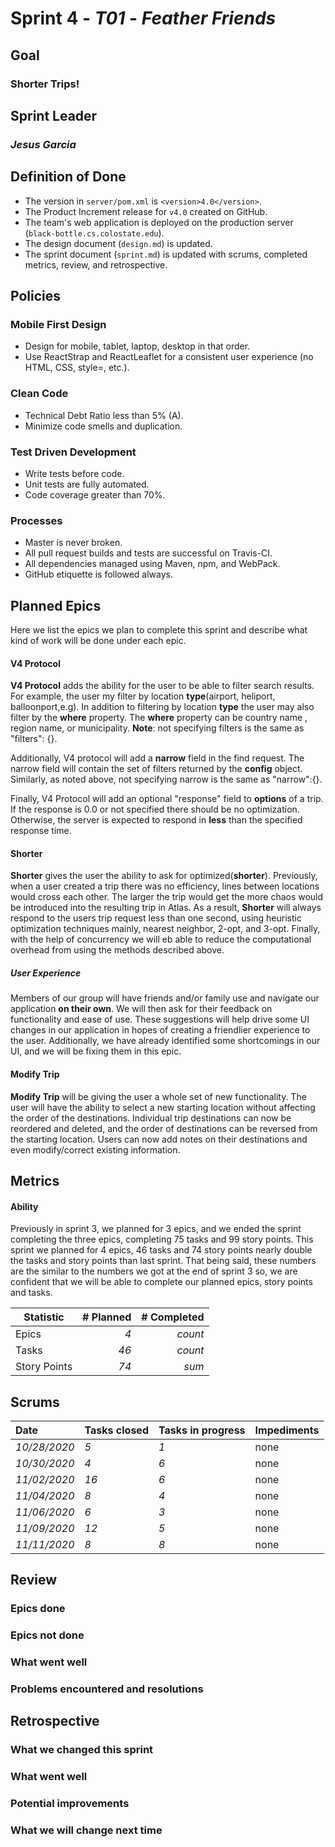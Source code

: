# Sprint 4 - *T01* - *Feather Friends*

## Goal
### Shorter Trips!
## Sprint Leader
### *Jesus Garcia*


## Definition of Done

* The version in `server/pom.xml` is `<version>4.0</version>`.
* The Product Increment release for `v4.0` created on GitHub.
* The team's web application is deployed on the production server (`black-bottle.cs.colostate.edu`).
* The design document (`design.md`) is updated.
* The sprint document (`sprint.md`) is updated with scrums, completed metrics, review, and retrospective.


## Policies

### Mobile First Design
* Design for mobile, tablet, laptop, desktop in that order.
* Use ReactStrap and ReactLeaflet for a consistent user experience (no HTML, CSS, style=, etc.).

### Clean Code
* Technical Debt Ratio less than 5% (A).
* Minimize code smells and duplication.

### Test Driven Development
* Write tests before code.
* Unit tests are fully automated.
* Code coverage greater than 70%.

### Processes
* Master is never broken. 
* All pull request builds and tests are successful on Travis-CI.
* All dependencies managed using Maven, npm, and WebPack.
* GitHub etiquette is followed always.


## Planned Epics
Here we list the epics we plan to complete this sprint and describe what
kind of work will be done under each epic.

#### V4 Protocol
**V4 Protocol** adds the ability for the user to be able to filter
search results. For example, the user my filter by location **type**(airport, heliport, balloonport,e.g). In addition
to filtering by location **type** the user may also filter by the **where** property. The **where** property can be country name
, region name, or municipality. **Note**: not specifying filters is the same as "filters": {}.

Additionally, V4 protocol will add a **narrow** field in the find request. The narrow field will contain the set of filters
returned by the **config** object. Similarly, as noted above, not specifying narrow is the same as "narrow":{}.

Finally, V4 Protocol will add an optional "response" field to **options** of a trip. If the response is 0.0 or not specified there should
be no optimization. Otherwise, the server is expected to respond in **less** than the specified response time.
#### Shorter
**Shorter** gives the user the ability to ask for optimized(**shorter**). Previously, when a user created a trip there was no efficiency, lines
between locations would cross each other. The larger the trip would get the more chaos would be introduced into the resulting trip in Atlas. As a result,
**Shorter** will always respond to the users trip request less than one second, using heuristic optimization techniques mainly, nearest neighbor, 2-opt, and 3-opt. Finally, with
the help of concurrency we will eb able to reduce the computational overhead from using the methods described above.

##### User Experience
Members of our group will have friends and/or family use and navigate our application **on their own**. We will then ask for their feedback on functionality and 
ease of use. These suggestions will help drive some UI changes in our application in hopes of creating a 
friendlier experience to the user. Additionally, we have already identified some shortcomings in our UI, and
we will be fixing them in this epic.

#### Modify Trip
**Modify Trip** will be giving the user a whole set of new functionality. The user will have the ability to select a new starting location without affecting the order
of the destinations. Individual trip destinations can now be reordered and deleted, and the order of destinations can be reversed from the starting location. Users can now
add notes on their destinations and even modify/correct existing information.

## Metrics
#### Ability
Previously in sprint 3, we planned for 3 epics, and we ended the sprint completing the three
epics, completing 75 tasks and 99 story points. This sprint we planned for 4 epics, 46 tasks and 74 story points nearly double the tasks
and story points than last sprint. That being said, these numbers are the similar to the numbers we got at the end of sprint 3 so, we are 
confident that we will be able to complete our planned epics, story points and tasks.

| Statistic | # Planned | # Completed |
| --- | ---: | ---: |
| Epics | *4* | *count* |
| Tasks |  *46*   | *count* | 
| Story Points |  *74*  | *sum* | 


## Scrums
| Date | Tasks closed  | Tasks in progress | Impediments |
| :--- | :--- | :--- | :--- |
| *10/28/2020* | *5* | *1* | none | 
| *10/30/2020* | *4*  | *6*| none|
| *11/02/2020* | *16*| *6*| none|
| *11/04/2020* | *8* | *4* | none|
| *11/06/2020* | *6* | *3* | none|
| *11/09/2020* | *12*| *5* | none|
| *11/11/2020* | *8* | *8* | none|


## Review

### Epics done  

### Epics not done 

### What went well

### Problems encountered and resolutions


## Retrospective

### What we changed this sprint

### What went well

### Potential improvements

### What we will change next time
